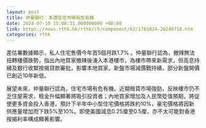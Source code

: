 ```yaml
---
layout: post
title: 仲量聯行：本港住宅市場有危有機
date: 2024-07-10 15:08:31.000000000 +08:00
link: https://news.rthk.hk/rthk/ch/component/k2/1761024-20240710.htm
categories: rthk
---
```


差估署數據顯示，私人住宅售價今年首5個月跌1.7% 。仲量聯行認為，撤辣無法扭轉樓價跌勢，指出內地買家撤辣後湧入本港樓市，為樓市帶來新需求，但高息持續及銀行收緊按揭貸款審批，影響本地買家。新盤市場減價戰持續，部分新盤開價已創近10年新低。

展望未來，仲量聯行認為，住宅市場有危有機。近期租賃市場強勁，反映樓市仍不乏住屋需求，租金升幅顯著將吸引投資者；內地買家增加及人民幣貶值預期，將促使更多資金投入香港，預計下半年中小型住宅價格將跌約10%，豪宅價格將因新供應量增加而下跌5%至10%。即使美國減息0.25厘至0.5厘，亦不太可能對香港按揭利率構成顯著影響。
